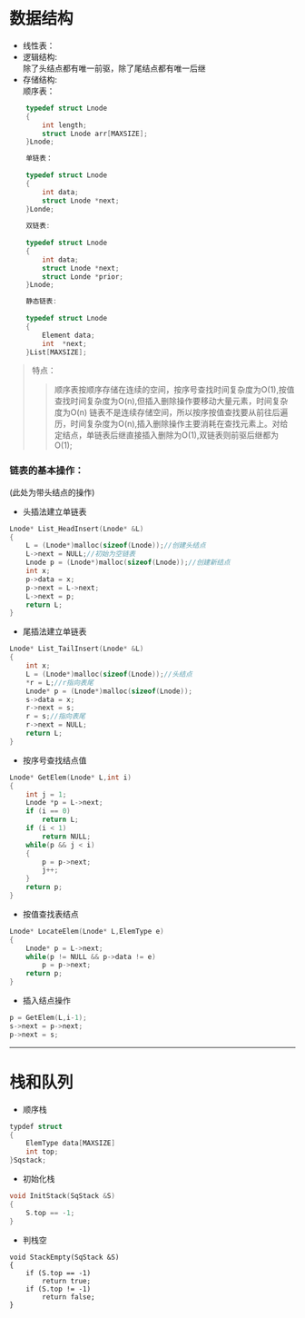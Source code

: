 # 数据结构  
- 线性表：  
- 逻辑结构:  
	除了头结点都有唯一前驱，除了尾结点都有唯一后继  
- 存储结构:  
	顺序表：
~~~c++
	typedef struct Lnode
	{
		int length;
		struct Lnode arr[MAXSIZE];
	}Lnode;

	单链表：
	
	typedef struct Lnode
	{
		int data;
		struct Lnode *next;
	}Londe;
	
	双链表:
	
	typedef struct Lnode
	{
		int data;
		struct Lnode *next;
		struct Londe *prior;
	}Lnode;

	静态链表:
	
	typedef struct Lnode
	{
		Element data;
		int  *next;
	}List[MAXSIZE];
~~~

> 特点：  
>> 顺序表按顺序存储在连续的空间，按序号查找时间复杂度为O(1),按值查找时间复杂度为O(n),但插入删除操作要移动大量元素，时间复杂度为O(n)
>> 链表不是连续存储空间，所以按序按值查找要从前往后遍历，时间复杂度为O(n),插入删除操作主要消耗在查找元素上。对给定结点，单链表后继直接插入删除为O(1),双链表则前驱后继都为O(1);
### 链表的基本操作：  
(此处为带头结点的操作)  
- 头插法建立单链表 
~~~c++
Lnode* List_HeadInsert(Lnode* &L)
{
	L = (Lnode*)malloc(sizeof(Lnode));//创建头结点
	L->next = NULL;//初始为空链表
	Lnode p = (Lnode*)malloc(sizeof(Lnode));//创建新结点
	int x;
	p->data = x;
	p->next = L->next;
	L->next = p;
	return L;
}
~~~
- 尾插法建立单链表
~~~c++
Lnode* List_TailInsert(Lnode* &L)
{
	int x;
	L = (Lnode*)malloc(sizeof(Lnode));//头结点
	*r = L;//r指向表尾
	Lnode* p = (Lnode*)malloc(sizeof(Lnode));
	s->data = x;
	r->next = s;
	r = s;//指向表尾
	r->next = NULL;
	return L;
}
~~~
- 按序号查找结点值
~~~c++
Lnode* GetElem(Lnode* L,int i)
{
	int j = 1;
	Lnode *p = L->next;
	if (i == 0)
		return L;
	if (i < 1)
		return NULL;
	while(p && j < i)
	{
		p = p->next;
		j++;
	}
	return p;
}
~~~
- 按值查找表结点
~~~c++
Lnode* LocateElem(Lnode* L,ElemType e)
{
	Lnode* p = L->next;
	while(p != NULL && p->data != e)
		p = p->next;
	return p;
}
~~~
- 插入结点操作

~~~c++
p = GetElem(L,i-1);
s->next = p->next;
p->next = s;
~~~
---
# 栈和队列  
- 顺序栈  
~~~c++
typdef struct 
{
	ElemType data[MAXSIZE]
	int top;
}Sqstack;
~~~
- 初始化栈
~~~c++
void InitStack(SqStack &S)
{
	S.top == -1;
}
~~~
- 判栈空
~~~
void StackEmpty(SqStack &S)
{
	if (S.top == -1)
		return true;
	if (S.top != -1)
		return false;
}

